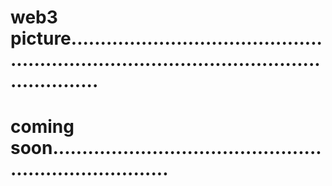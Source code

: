 # web3 picture...............................................................................................................
# coming soon.........................................................................
